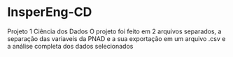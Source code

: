 ﻿# InsperEng-CD

Projeto 1 Ciência dos Dados
O projeto foi feito em 2 arquivos separados, a separação das variaveis da PNAD e a sua exportação em um arquivo .csv e a análise completa dos dados selecionados
